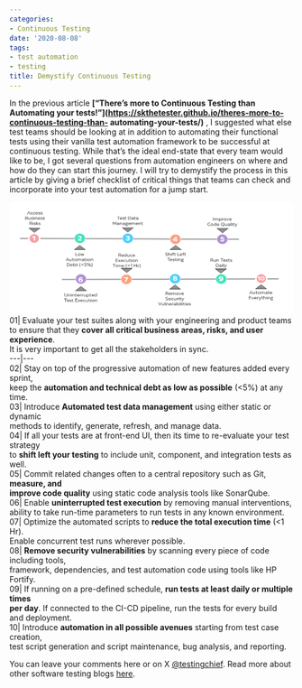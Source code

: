 ```yaml
---
categories:
- Continuous Testing
date: '2020-08-08'
tags:
- test automation
- testing
title: Demystify Continuous Testing
---
```


In the previous article **[“There’s more to Continuous Testing than Automating
your tests!”](https://skthetester.github.io/theres-more-to-continuous-testing-than-
automating-your-tests/)** , I suggested what else test teams should be looking
at in addition to automating their functional tests using their vanilla test
automation framework to be successful at continuous testing. While that’s the
ideal end-state that every team would like to be, I got several questions from
automation engineers on where and how do they can start this journey. I will
try to demystify the process in this article by giving a brief checklist of
critical things that teams can check and incorporate into your test automation
for a jump start.

![continuous testing steps](./assets/img/posts/continuous-testing-steps.png) 01| Evaluate your test
suites along with your engineering and product teams  
to ensure that they **cover all critical business areas, risks, and user
experience**.  
It is very important to get all the stakeholders in sync.  
---|---  
02| Stay on top of the progressive automation of new features added every
sprint,  
keep the **automation and technical debt as low as possible** (<5%) at any
time.  
03| Introduce **Automated test data management** using either static or
dynamic  
methods to identify, generate, refresh, and manage data.  
04| If all your tests are at front-end UI, then its time to re-evaluate your
test strategy  
to **shift left your testing** to include unit, component, and integration
tests as well.  
05| Commit related changes often to a central repository such as Git,
**measure, and**  
**improve code quality** using static code analysis tools like SonarQube.  
06| Enable **uninterrupted test execution** by removing manual interventions,  
ability to take run-time parameters to run tests in any known environment.  
07| Optimize the automated scripts to **reduce the total execution time** (<1
Hr).  
Enable concurrent test runs wherever possible.  
08| **Remove security vulnerabilities** by scanning every piece of code
including tools,  
framework, dependencies, and test automation code using tools like HP Fortify.  
09| If running on a pre-defined schedule, **run tests at least daily or
multiple times**  
**per day**. If connected to the CI-CD pipeline, run the tests for every build  
and deployment.  
10| Introduce **automation in all possible avenues** starting from test case
creation,  
test script generation and script maintenance, bug analysis, and reporting.  
  
You can leave your comments here or on X
[@testingchief](https://x.com/testingchief). Read more about other
software testing blogs [here](https://skthetester.github.io/).
